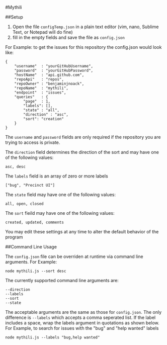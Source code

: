 #Mythili

##Setup

1. Open the file `configTemp.json` in a plain text editor (vim, nano, Sublime Text, or Notepad will do fine)
2. fill in the empty fields and save the file as `config.json`

For Example: to get the issues for this repository the config.json would look like:

```
{
	"username"	: "yourGitHubUsername",
	"password"	: "yourGitHubPassword",
	"hostName"	: "api.github.com",
	"repoApi"	: "repos",
	"repoOwner"	: "benjaminjnoack",
	"repoName" 	: "mythili",
	"endpoint"	: "issues",
	"queries"	: {
		"page"	: 1,
		"labels": [],
		"state" : "all",
		"direction" : "asc",
		"sort": "creation"
	}
}
```

The `username` and `password` fields are only required if the repository you are trying to access is private.


The `direction` field determines the direction of the sort and may have one of the following values:

```
asc, desc
```

The `labels` field is an array of zero or more labels

```
["bug", "Precinct UI"]
```

The `state` field may have one of the following values:

```
all, open, closed
```

The `sort` fieild may have one of the following values:
```
created, updated, comments
```

You may edit these settings at any time to alter the default behavior of the program


##Command Line Usage

The `config.json` file can be overriden at runtime via command line arguments. For Example:

```
node mythili.js --sort desc
```

The currently supported command line arguments are: 

```
--direction
--labels
--sort
--state
```

The acceptable arguments are the same as those for `config.json`. The only difference is `--labels` which accepts a comma seperated list. If the label includes a space, wrap the labels argument in quotations as shown below.
For Example, to search for issues with the "bug" and "help wanted" labels

```
node mythili.js --labels "bug,help wanted"
```